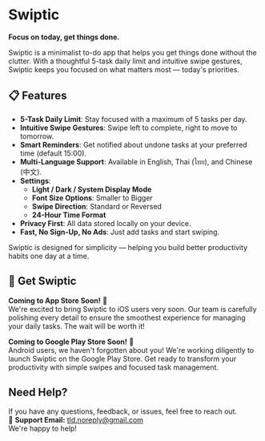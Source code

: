 # Swiptic

**Focus on today, get things done.**

Swiptic is a minimalist to-do app that helps you get things done without the clutter. With a thoughtful 5-task daily limit and intuitive swipe gestures, Swiptic keeps you focused on what matters most — today's priorities.

## 📋 Features

- **5-Task Daily Limit**: Stay focused with a maximum of 5 tasks per day.
- **Intuitive Swipe Gestures**: Swipe left to complete, right to move to tomorrow.
- **Smart Reminders**: Get notified about undone tasks at your preferred time (default 15:00).
- **Multi-Language Support**: Available in English, Thai (ไทย), and Chinese (中文).
- **Settings**:
  - **Light / Dark / System Display Mode**
  - **Font Size Options**: Smaller to Bigger
  - **Swipe Direction**: Standard or Reversed
  - **24-Hour Time Format**
- **Privacy First**: All data stored locally on your device.
- **Fast, No Sign-Up, No Ads**: Just add tasks and start swiping.

Swiptic is designed for simplicity — helping you build better productivity habits one day at a time.

## 📱 Get Swiptic

**Coming to App Store Soon!** 🍎  
We're excited to bring Swiptic to iOS users very soon. Our team is carefully polishing every detail to ensure the smoothest experience for managing your daily tasks. The wait will be worth it!

**Coming to Google Play Store Soon!** 🤖  
Android users, we haven't forgotten about you! We're working diligently to launch Swiptic on the Google Play Store. Get ready to transform your productivity with simple swipes and focused task management.

## Need Help?

If you have any questions, feedback, or issues, feel free to reach out.  
📩 **Support Email:** [tld.noreply@gmail.com](mailto:tld.noreply@gmail.com)  
We're happy to help!